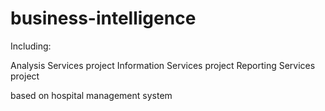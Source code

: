# business-intelligence

Including:

Analysis Services project
Information Services project
Reporting Services project

based on hospital management system
